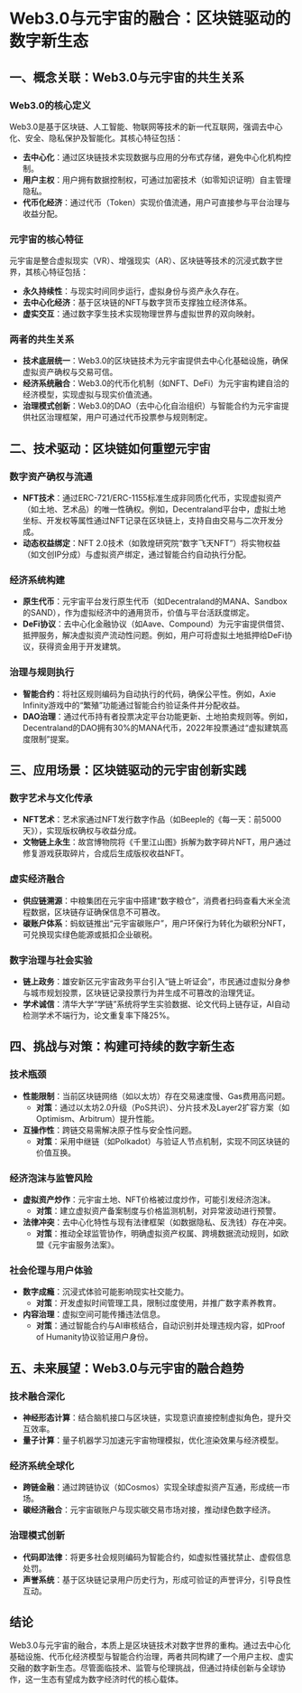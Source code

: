 # Web3.0与元宇宙的融合：区块链驱动的数字新生态

## 一、概念关联：Web3.0与元宇宙的共生关系

### Web3.0的核心定义
Web3.0是基于区块链、人工智能、物联网等技术的新一代互联网，强调去中心化、安全、隐私保护及智能化。其核心特征包括：
- **去中心化**：通过区块链技术实现数据与应用的分布式存储，避免中心化机构控制。
- **用户主权**：用户拥有数据控制权，可通过加密技术（如零知识证明）自主管理隐私。
- **代币化经济**：通过代币（Token）实现价值流通，用户可直接参与平台治理与收益分配。

### 元宇宙的核心特征
元宇宙是整合虚拟现实（VR）、增强现实（AR）、区块链等技术的沉浸式数字世界，其核心特征包括：
- **永久持续性**：与现实时间同步运行，虚拟身份与资产永久存在。
- **去中心化经济**：基于区块链的NFT与数字货币支撑独立经济体系。
- **虚实交互**：通过数字孪生技术实现物理世界与虚拟世界的双向映射。

### 两者的共生关系
- **技术底层统一**：Web3.0的区块链技术为元宇宙提供去中心化基础设施，确保虚拟资产确权与交易可信。
- **经济系统融合**：Web3.0的代币化机制（如NFT、DeFi）为元宇宙构建自洽的经济模型，实现虚拟与现实价值流通。
- **治理模式创新**：Web3.0的DAO（去中心化自治组织）与智能合约为元宇宙提供社区治理框架，用户可通过代币投票参与规则制定。

## 二、技术驱动：区块链如何重塑元宇宙

### 数字资产确权与流通
- **NFT技术**：通过ERC-721/ERC-1155标准生成非同质化代币，实现虚拟资产（如土地、艺术品）的唯一性确权。例如，Decentraland平台中，虚拟土地坐标、开发权等属性通过NFT记录在区块链上，支持自由交易与二次开发分成。
- **动态权益绑定**：NFT 2.0技术（如敦煌研究院“数字飞天NFT”）将实物权益（如文创IP分成）与虚拟资产绑定，通过智能合约自动执行分配。

### 经济系统构建
- **原生代币**：元宇宙平台发行原生代币（如Decentraland的MANA、Sandbox的SAND），作为虚拟经济中的通用货币，价值与平台活跃度绑定。
- **DeFi协议**：去中心化金融协议（如Aave、Compound）为元宇宙提供借贷、抵押服务，解决虚拟资产流动性问题。例如，用户可将虚拟土地抵押给DeFi协议，获得资金用于开发建筑。

### 治理与规则执行
- **智能合约**：将社区规则编码为自动执行的代码，确保公平性。例如，Axie Infinity游戏中的“繁殖”功能通过智能合约验证条件并分配收益。
- **DAO治理**：通过代币持有者投票决定平台功能更新、土地拍卖规则等。例如，Decentraland的DAO拥有30%的MANA代币，2022年投票通过“虚拟建筑高度限制”提案。

## 三、应用场景：区块链驱动的元宇宙创新实践

### 数字艺术与文化传承
- **NFT艺术**：艺术家通过NFT发行数字作品（如Beeple的《每一天：前5000天》），实现版权确权与收益分成。
- **文物链上永生**：故宫博物院将《千里江山图》拆解为数字碎片NFT，用户通过修复游戏获取碎片，合成后生成版权收益NFT。

### 虚实经济融合
- **供应链溯源**：中粮集团在元宇宙中搭建“数字粮仓”，消费者扫码查看大米全流程数据，区块链存证确保信息不可篡改。
- **碳账户体系**：蚂蚁链推出“元宇宙碳账户”，用户环保行为转化为碳积分NFT，可兑换现实绿色能源或抵扣企业碳税。

### 数字治理与社会实验
- **链上政务**：雄安新区元宇宙政务平台引入“链上听证会”，市民通过虚拟分身参与城市规划投票，区块链记录投票行为并生成不可篡改的治理凭证。
- **学术诚信**：清华大学“学链”系统将学生实验数据、论文代码上链存证，AI自动检测学术不端行为，论文重复率下降25%。

## 四、挑战与对策：构建可持续的数字新生态

### 技术瓶颈
- **性能限制**：当前区块链网络（如以太坊）存在交易速度慢、Gas费用高问题。
    - **对策**：通过以太坊2.0升级（PoS共识）、分片技术及Layer2扩容方案（如Optimism、Arbitrum）提升性能。
- **互操作性**：跨链交易需解决原子性与安全性问题。
    - **对策**：采用中继链（如Polkadot）与验证人节点机制，实现不同区块链的价值互换。

### 经济泡沫与监管风险
- **虚拟资产炒作**：元宇宙土地、NFT价格被过度炒作，可能引发经济泡沫。
    - **对策**：建立虚拟资产备案制度与价格监测机制，对异常波动进行预警。
- **法律冲突**：去中心化特性与现有法律框架（如数据隐私、反洗钱）存在冲突。
    - **对策**：推动全球监管协作，明确虚拟资产权属、跨境数据流动规则，如欧盟《元宇宙服务法案》。

### 社会伦理与用户体验
- **数字成瘾**：沉浸式体验可能影响现实社交能力。
    - **对策**：开发虚拟时间管理工具，限制过度使用，并推广数字素养教育。
- **内容治理**：虚拟空间可能传播违法信息。
    - **对策**：通过智能合约与AI审核结合，自动识别并处理违规内容，如Proof of Humanity协议验证用户身份。

## 五、未来展望：Web3.0与元宇宙的融合趋势

### 技术融合深化
- **神经形态计算**：结合脑机接口与区块链，实现意识直接控制虚拟角色，提升交互效率。
- **量子计算**：量子机器学习加速元宇宙物理模拟，优化渲染效果与经济模型。

### 经济系统全球化
- **跨链金融**：通过跨链协议（如Cosmos）实现全球虚拟资产互通，形成统一市场。
- **碳经济融合**：元宇宙碳账户与现实碳交易市场对接，推动绿色数字经济。

### 治理模式创新
- **代码即法律**：将更多社会规则编码为智能合约，如虚拟性骚扰禁止、虚假信息处罚。
- **声誉系统**：基于区块链记录用户历史行为，形成可验证的声誉评分，引导良性互动。

## 结论

Web3.0与元宇宙的融合，本质上是区块链技术对数字世界的重构。通过去中心化基础设施、代币化经济模型与智能合约治理，两者共同构建了一个用户主权、虚实交融的数字新生态。尽管面临技术、监管与伦理挑战，但通过持续创新与全球协作，这一生态有望成为数字经济时代的核心载体。